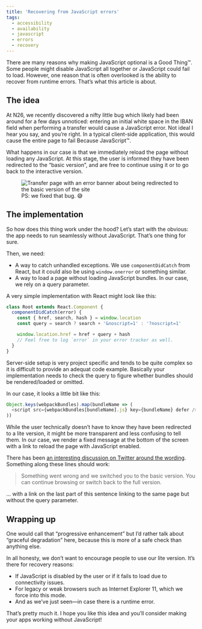 ```yaml
---
title: 'Recovering from JavaScript errors'
tags:
  - accessibility
  - availability
  - javascript
  - errors
  - recovery
---
```


There are many reasons why making JavaScript optional is a Good Thing™. Some people might disable JavaScript all together or JavaScript could fail to load. However, one reason that is often overlooked is the ability to recover from runtime errors. That’s what this article is about.

## The idea

At N26, we recently discovered a nifty little bug which likely had been around for a few days unnoticed: entering an initial white space in the IBAN field when performing a transfer would cause a JavaScript error. Not ideal I hear you say, and you’re right. In a typical client-side application, this would cause the entire page to fail Because JavaScript™.

What happens in our case is that we immediately reload the page without loading any JavaScript. At this stage, the user is informed they have been redirected to the “basic version”, and are free to continue using it or to go back to the interactive version.

<figure class="figure">
<img alt="Transfer page with an error banner about being redirected to the basic version of the site" src="https://user-images.githubusercontent.com/1889710/44032814-95fc7de0-9f08-11e8-8f10-cc79d95a5b50.png" />
<figcaption>PS: we fixed that bug. 😅</figcaption>
</figure>

## The implementation

So how does this thing work under the hood? Let’s start with the obvious: the app needs to run seamlessly without JavaScript. That’s one thing for sure.

Then, we need:

- A way to catch unhandled exceptions. We use `componentDidCatch` from React, but it could also be using `window.onerror` or something similar.
- A way to load a page without loading JavaScript bundles. In our case, we rely on a query parameter.

A very simple implementation with React might look like this:

```js
class Root extends React.Component {
  componentDidCatch(error) {
    const { href, search, hash } = window.location
    const query = search ? search + '&noscript=1' : '?noscript=1'

    window.location.href = href + query + hash
    // Feel free to log `error` in your error tracker as well.
  }
}
```

Server-side setup is very project specific and tends to be quite complex so it is difficult to provide an adequat code example. Basically your implementation needs to check the query to figure whether bundles should be rendered/loaded or omitted.

In our case, it looks a little bit like this:

```js
Object.keys(webpackBundles).map(bundleName => (
  <script src={webpackBundles[bundleName].js} key={bundleName} defer />
))
```

While the user technically doesn’t have to know they have been redirected to a lite version, it might be more transparent and less confusing to tell them. In our case, we render a fixed message at the bottom of the screen with a link to reload the page with JavaScript enabled.

There has been [an interesting discussion on Twitter around the wording](https://twitter.com/HugoGiraudel/status/1022762218075697152). Something along these lines should work:

> Something went wrong and we switched you to the basic version. You can continue browsing or switch back to the full version.

… with a link on the last part of this sentence linking to the same page but without the query parameter.

## Wrapping up

One would call that “progressive enhancement” but I’d rather talk about “graceful degradation” here, because this is more of a safe check than anything else.

In all honesty, we don’t want to encourage people to use our lite version. It’s there for recovery reasons:

- If JavaScript is disabled by the user or if it fails to load due to connectivity issues.
- For legacy or weak browsers such as Internet Explorer 11, which we force into this mode.
- And as we’ve just seen—in case there is a runtime error.

That’s pretty much it. I hope you like this idea and you’ll consider making your apps working without JavaScript!
